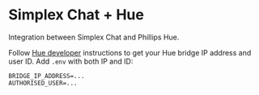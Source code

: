 # Simplex Chat + Hue

Integration between Simplex Chat and Phillips Hue.

Follow [Hue developer](https://developers.meethue.com/develop/get-started-2/) instructions to get your Hue bridge IP address and user ID. Add `.env` with both IP and ID:

```
BRIDGE_IP_ADDRESS=...
AUTHORISED_USER=...
```


